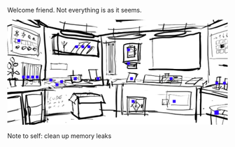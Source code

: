 Welcome friend. Not everything is as it seems.

![A room with various objects](/preview.png)

Note to self: clean up memory leaks
